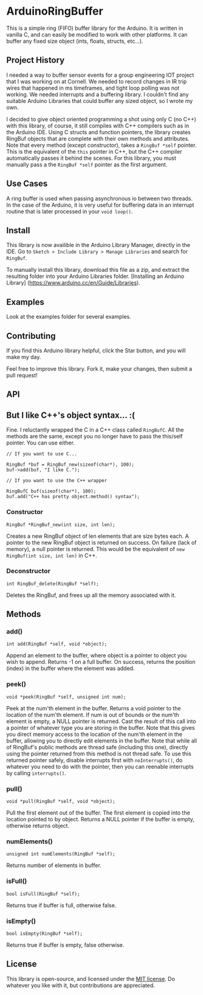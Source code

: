 # ArduinoRingBuffer

This is a simple ring (FIFO) buffer library for the Arduino. It is written in vanilla C, and can easily be modified to work with other platforms.  It can buffer any fixed size object (ints, floats, structs, etc...).

## Project History
I needed a way to buffer sensor events for a group engineering IOT project that I was working on at Cornell. We needed to record changes in IR trip wires that happened in ms timeframes, and tight loop polling was not working. We needed interrupts and a buffering library. I couldn't find any suitable Arduino Libraries that could buffer any sized object, so I wrote my own.

I decided to give object oriented programming a shot using only C (no C++) with this library, of course, it still compiles with C++ compilers such as in the Arduino IDE. Using C structs and function pointers, the library creates RingBuf objects that are complete with their own methods and attributes. Note that every method (except constructor), takes a `RingBuf *self` pointer. This is the equivalent of the `this` pointer in C++, but the C++ compiler automatically passes it behind the scenes. For this library, you must manually pass a the `RingBuf *self` pointer as the first argument.

## Use Cases

A ring buffer is used when passing asynchronous io between two threads. In the case of the Arduino, it is very useful for buffering data in an interrupt routine that is later processed in your `void loop()`.

## Install

This library is now availible in the Arduino Library Manager, directly in the IDE. Go to `Sketch > Include Library > Manage Libraries` and search for `RingBuf`.

To manually install this library, download this file as a zip, and extract the resulting folder into your Arduino Libraries folder. [Installing an Arduino Library] (https://www.arduino.cc/en/Guide/Libraries).

## Examples

Look at the examples folder for several examples.

## Contributing

If you find this Arduino library helpful, click the Star button, and you will make my day.

Feel free to improve this library. Fork it, make your changes, then submit a pull request!

## API

## But I like C++'s object syntax... :(

Fine. I reluctantly wrapped the C in a C++ class called `RingBufC`. All the methods are the same, except you no longer have to pass the this/self pointer. You can use either.

```
// If you want to use C...

RingBuf *buf = RingBuf_new(sizeof(char*), 100);
buf->add(buf, "I like C.");
```

```
// If you want to use the C++ wrapper

RingBufC buf(sizeof(char*), 100);
buf.add("C++ has pretty object.method() syntax");
```



### Constructor

```
RingBuf *RingBuf_new(int size, int len);
```

Creates a new RingBuf object of len elements that are size bytes each. A pointer to the new RingBuf object is returned on success. On failure (lack of memory), a null pointer is returned.
This would be the equivalent of `new RingBuf(int size, int len)` in C++.

### Deconstructor

```
int RingBuf_delete(RingBuf *self);
```

Deletes the RingBuf, and frees up all the memory associated with it.

## Methods


### add()

```
int add(RingBuf *self, void *object);
```

Append an element to the buffer, where object is a pointer to object you wish to append. Returns -1 on a full buffer. On success, returns the position (index) in the buffer where the element was added.

### peek()

```
void *peek(RingBuf *self, unsigned int num);
```

Peek at the num'th element in the buffer. Returns a void pointer to the location of the num'th element. If num is out of bounds or the num'th element is empty, a NULL pointer is returned. Cast the result of this call into a pointer of whatever type you are storing in the buffer. Note that this gives you direct memory access to the location of the num'th element in the buffer, allowing you to directly edit elements in the buffer. Note that while all of RingBuf's public methods are thread safe (including this one), directly using the pointer returned from this method is not thread safe. To use this returned pointer safely, disable interrupts first with `noInterrupts()`, do whatever you need to do with the pointer, then you can reenable interrupts by calling `interrupts()`.

### pull()

```
void *pull(RingBuf *self, void *object);
```

Pull the first element out of the buffer. The first element is copied into the location pointed to by object. Returns a NULL pointer if the buffer is empty, otherwise returns object.


### numElements()
```
unsigned int numElements(RingBuf *self);
```

Returns number of elements in buffer.

### isFull()
```
bool isFull(RingBuf *self);
```

Returns true if buffer is full, otherwise false.


### isEmpty()

```
bool isEmpty(RingBuf *self);
```

Returns true if buffer is empty, false otherwise.

## License

This library is open-source, and licensed under the [MIT license](http://opensource.org/licenses/MIT). Do whatever you like with it, but contributions are appreciated.

